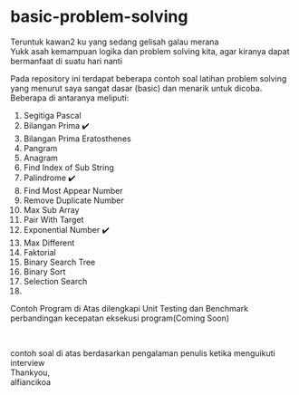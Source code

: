 # basic-problem-solving
Teruntuk kawan2 ku yang sedang gelisah galau merana<br>
Yukk asah kemampuan logika dan problem solving kita, agar kiranya dapat bermanfaat di suatu hari nanti

Pada repository ini terdapat beberapa contoh soal latihan problem solving yang menurut saya sangat dasar (basic) dan menarik untuk dicoba.<br>
Beberapa di antaranya meliputi:
1. Segitiga Pascal
2. Bilangan Prima :heavy_check_mark:
3. Bilangan Prima Eratosthenes
4. Pangram
5. Anagram 
6. Find Index of Sub String
7. Palindrome :heavy_check_mark:
8. Find Most Appear Number
9. Remove Duplicate Number
10. Max Sub Array
11. Pair With Target
12. Exponential Number :heavy_check_mark:
13. Max Different
14. Faktorial 
15. Binary Search Tree
16. Binary Sort
17. Selection Search
18. 

Contoh Program di Atas dilengkapi Unit Testing dan Benchmark perbandingan kecepatan eksekusi program(Coming Soon)

<br>

contoh soal di atas berdasarkan pengalaman penulis ketika menguikuti interview<br>
Thankyou,<br>
alfiancikoa
  
